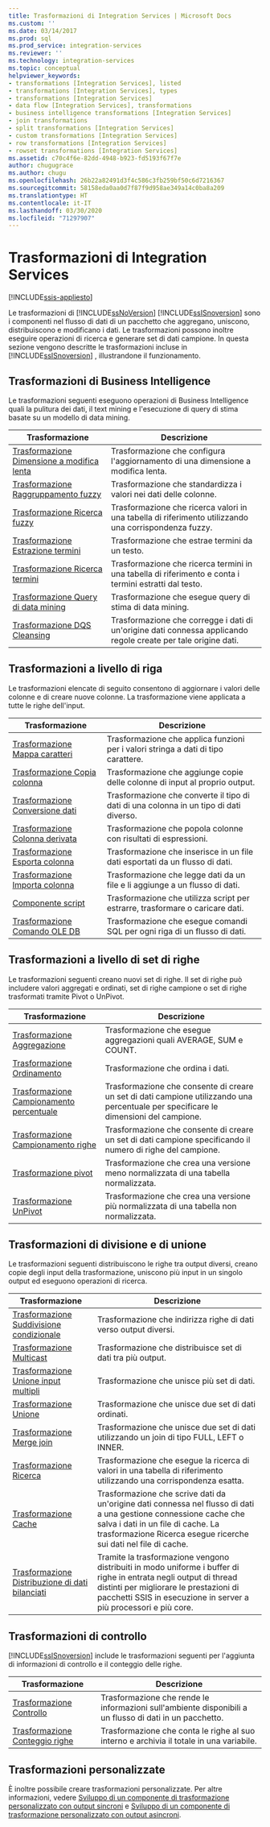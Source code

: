 ```yaml
---
title: Trasformazioni di Integration Services | Microsoft Docs
ms.custom: ''
ms.date: 03/14/2017
ms.prod: sql
ms.prod_service: integration-services
ms.reviewer: ''
ms.technology: integration-services
ms.topic: conceptual
helpviewer_keywords:
- transformations [Integration Services], listed
- transformations [Integration Services], types
- transformations [Integration Services]
- data flow [Integration Services], transformations
- business intelligence transformations [Integration Services]
- join transformations
- split transformations [Integration Services]
- custom transformations [Integration Services]
- row transformations [Integration Services]
- rowset transformations [Integration Services]
ms.assetid: c70c4f6e-82dd-4948-b923-fd5193f67f7e
author: chugugrace
ms.author: chugu
ms.openlocfilehash: 26b22a82491d3f4c586c3fb259bf50c6d7216367
ms.sourcegitcommit: 58158eda0aa0d7f87f9d958ae349a14c0ba8a209
ms.translationtype: HT
ms.contentlocale: it-IT
ms.lasthandoff: 03/30/2020
ms.locfileid: "71297907"
---
```

# <a name="integration-services-transformations"></a>Trasformazioni di Integration Services

[!INCLUDE[ssis-appliesto](../../../includes/ssis-appliesto-ssvrpluslinux-asdb-asdw-xxx.md)]


  Le trasformazioni di [!INCLUDE[ssNoVersion](../../../includes/ssnoversion-md.md)] [!INCLUDE[ssISnoversion](../../../includes/ssisnoversion-md.md)] sono i componenti nel flusso di dati di un pacchetto che aggregano, uniscono, distribuiscono e modificano i dati. Le trasformazioni possono inoltre eseguire operazioni di ricerca e generare set di dati campione. In questa sezione vengono descritte le trasformazioni incluse in [!INCLUDE[ssISnoversion](../../../includes/ssisnoversion-md.md)] , illustrandone il funzionamento.  
  
## <a name="business-intelligence-transformations"></a>Trasformazioni di Business Intelligence  
 Le trasformazioni seguenti eseguono operazioni di Business Intelligence quali la pulitura dei dati, il text mining e l'esecuzione di query di stima basate su un modello di data mining.  
  
|Trasformazione|Descrizione|  
|--------------------|-----------------|  
|[Trasformazione Dimensione a modifica lenta](../../../integration-services/data-flow/transformations/slowly-changing-dimension-transformation.md)|Trasformazione che configura l'aggiornamento di una dimensione a modifica lenta.|  
|[Trasformazione Raggruppamento fuzzy](../../../integration-services/data-flow/transformations/fuzzy-grouping-transformation.md)|Trasformazione che standardizza i valori nei dati delle colonne.|  
|[Trasformazione Ricerca fuzzy](../../../integration-services/data-flow/transformations/fuzzy-lookup-transformation.md)|Trasformazione che ricerca valori in una tabella di riferimento utilizzando una corrispondenza fuzzy.|  
|[Trasformazione Estrazione termini](../../../integration-services/data-flow/transformations/term-extraction-transformation.md)|Trasformazione che estrae termini da un testo.|  
|[Trasformazione Ricerca termini](../../../integration-services/data-flow/transformations/term-lookup-transformation.md)|Trasformazione che ricerca termini in una tabella di riferimento e conta i termini estratti dal testo.|  
|[Trasformazione Query di data mining](../../../integration-services/data-flow/transformations/data-mining-query-transformation.md)|Trasformazione che esegue query di stima di data mining.|  
|[Trasformazione DQS Cleansing](../../../integration-services/data-flow/transformations/dqs-cleansing-transformation.md)|Trasformazione che corregge i dati di un'origine dati connessa applicando regole create per tale origine dati.|  
  
## <a name="row-transformations"></a>Trasformazioni a livello di riga  
 Le trasformazioni elencate di seguito consentono di aggiornare i valori delle colonne e di creare nuove colonne. La trasformazione viene applicata a tutte le righe dell'input.  
  
|Trasformazione|Descrizione|  
|--------------------|-----------------|  
|[Trasformazione Mappa caratteri](../../../integration-services/data-flow/transformations/character-map-transformation.md)|Trasformazione che applica funzioni per i valori stringa a dati di tipo carattere.|  
|[Trasformazione Copia colonna](../../../integration-services/data-flow/transformations/copy-column-transformation.md)|Trasformazione che aggiunge copie delle colonne di input al proprio output.|  
|[Trasformazione Conversione dati](../../../integration-services/data-flow/transformations/data-conversion-transformation.md)|Trasformazione che converte il tipo di dati di una colonna in un tipo di dati diverso.|  
|[Trasformazione Colonna derivata](../../../integration-services/data-flow/transformations/derived-column-transformation.md)|Trasformazione che popola colonne con risultati di espressioni.|  
|[Trasformazione Esporta colonna](../../../integration-services/data-flow/transformations/export-column-transformation.md)|Trasformazione che inserisce in un file dati esportati da un flusso di dati.|  
|[Trasformazione Importa colonna](../../../integration-services/data-flow/transformations/import-column-transformation.md)|Trasformazione che legge dati da un file e li aggiunge a un flusso di dati.|  
|[Componente script](../../../integration-services/data-flow/transformations/script-component.md)|Trasformazione che utilizza script per estrarre, trasformare o caricare dati.|  
|[Trasformazione Comando OLE DB](../../../integration-services/data-flow/transformations/ole-db-command-transformation.md)|Trasformazione che esegue comandi SQL per ogni riga di un flusso di dati.|  
  
## <a name="rowset-transformations"></a>Trasformazioni a livello di set di righe  
 Le trasformazioni seguenti creano nuovi set di righe. Il set di righe può includere valori aggregati e ordinati, set di righe campione o set di righe trasformati tramite Pivot o UnPivot.  
  
|Trasformazione|Descrizione|  
|--------------------|-----------------|  
|[Trasformazione Aggregazione](../../../integration-services/data-flow/transformations/aggregate-transformation.md)|Trasformazione che esegue aggregazioni quali AVERAGE, SUM e COUNT.|  
|[Trasformazione Ordinamento](../../../integration-services/data-flow/transformations/sort-transformation.md)|Trasformazione che ordina i dati.|  
|[Trasformazione Campionamento percentuale](../../../integration-services/data-flow/transformations/percentage-sampling-transformation.md)|Trasformazione che consente di creare un set di dati campione utilizzando una percentuale per specificare le dimensioni del campione.|  
|[Trasformazione Campionamento righe](../../../integration-services/data-flow/transformations/row-sampling-transformation.md)|Trasformazione che consente di creare un set di dati campione specificando il numero di righe del campione.|  
|[Trasformazione pivot](../../../integration-services/data-flow/transformations/pivot-transformation.md)|Trasformazione che crea una versione meno normalizzata di una tabella normalizzata.|  
|[Trasformazione UnPivot](../../../integration-services/data-flow/transformations/unpivot-transformation.md)|Trasformazione che crea una versione più normalizzata di una tabella non normalizzata.|  
  
## <a name="split-and-join-transformations"></a>Trasformazioni di divisione e di unione  
 Le trasformazioni seguenti distribuiscono le righe tra output diversi, creano copie degli input della trasformazione, uniscono più input in un singolo output ed eseguono operazioni di ricerca.  
  
|Trasformazione|Descrizione|  
|--------------------|-----------------|  
|[Trasformazione Suddivisione condizionale](../../../integration-services/data-flow/transformations/conditional-split-transformation.md)|Trasformazione che indirizza righe di dati verso output diversi.|  
|[Trasformazione Multicast](../../../integration-services/data-flow/transformations/multicast-transformation.md)|Trasformazione che distribuisce set di dati tra più output.|  
|[Trasformazione Unione input multipli](../../../integration-services/data-flow/transformations/union-all-transformation.md)|Trasformazione che unisce più set di dati.|  
|[Trasformazione Unione](../../../integration-services/data-flow/transformations/merge-transformation.md)|Trasformazione che unisce due set di dati ordinati.|  
|[Trasformazione Merge join](../../../integration-services/data-flow/transformations/merge-join-transformation.md)|Trasformazione che unisce due set di dati utilizzando un join di tipo FULL, LEFT o INNER.|  
|[Trasformazione Ricerca](../../../integration-services/data-flow/transformations/lookup-transformation.md)|Trasformazione che esegue la ricerca di valori in una tabella di riferimento utilizzando una corrispondenza esatta.|  
|[Trasformazione Cache](../../../integration-services/data-flow/transformations/cache-transform.md)|Trasformazione che scrive dati da un'origine dati connessa nel flusso di dati a una gestione connessione cache che salva i dati in un file di cache. La trasformazione Ricerca esegue ricerche sui dati nel file di cache.|  
|[Trasformazione Distribuzione di dati bilanciati](../../../integration-services/data-flow/transformations/balanced-data-distributor-transformation.md)|Tramite la trasformazione vengono distribuiti in modo uniforme i buffer di righe in entrata negli output di thread distinti per migliorare le prestazioni di pacchetti SSIS in esecuzione in server a più processori e più core.|  
  
## <a name="auditing-transformations"></a>Trasformazioni di controllo  
 [!INCLUDE[ssISnoversion](../../../includes/ssisnoversion-md.md)] include le trasformazioni seguenti per l'aggiunta di informazioni di controllo e il conteggio delle righe.  
  
|Trasformazione|Descrizione|  
|--------------------|-----------------|  
|[Trasformazione Controllo](../../../integration-services/data-flow/transformations/audit-transformation.md)|Trasformazione che rende le informazioni sull'ambiente disponibili a un flusso di dati in un pacchetto.|  
|[Trasformazione Conteggio righe](../../../integration-services/data-flow/transformations/row-count-transformation.md)|Trasformazione che conta le righe al suo interno e archivia il totale in una variabile.|  
  
## <a name="custom-transformations"></a>Trasformazioni personalizzate  
 È inoltre possibile creare trasformazioni personalizzate. Per altre informazioni, vedere [Sviluppo di un componente di trasformazione personalizzato con output sincroni](../../../integration-services/extending-packages-custom-objects-data-flow-types/developing-a-custom-transformation-component-with-synchronous-outputs.md) e [Sviluppo di un componente di trasformazione personalizzato con output asincroni](../../../integration-services/extending-packages-custom-objects-data-flow-types/developing-a-custom-transformation-component-with-asynchronous-outputs.md).  
  
  
